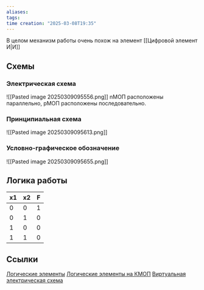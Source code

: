 ```yaml
---
aliases: 
tags: 
time creation: "2025-03-08T19:35"
---
```

В целом механизм работы очень похож на элемент [[Цифровой элемент И|И]]
## Схемы
### Электрическая схема

![[Pasted image 20250309095556.png]]
nМОП расположены параллельно, pМОП расположены последовательно.
### Принципиальная схема

![[Pasted image 20250309095613.png]]
### Условно-графическое обозначение

![[Pasted image 20250309095655.png]]
## Логика работы
| x1  | x2  | F   |
| --- | --- | --- |
| 0   | 0   | 1   |
| 0   | 1   | 0   |
| 1   | 0   | 0   |
| 1   | 1   | 0   |
## Ссылки

[Логические элементы](https://digteh.ru/digital/logic/)
[Логические элементы на КМОП](https://digteh.ru/digital/CMOS.php)
[Виртуальная электрическая схема](https://falstad.com/circuit/circuitjs.html?ctz=CQAgjCAMB0l3BWcMBMcUHYMGZIA4UA2ATmIxAUgoqoQFMBaMMAKADMQ8xCQU89OhACy9+IbCnDQkMSCnYhifcXhFke2VeMlhpUWPI5KB3KuvCEq2bFJkGFx3ijUYeKZ+Ju67clgCVFV3AhFx5iHioqIVooWJgEFgB3RWVTTm4LSKTAtwxJc2xCAUhs8zAg8zRi7LxhXjyc+skSgHNGoQzzEOKof3S3MVcBPh6omMj9BICuDS0hlREJ6OoJ+JqMtJnRauTHTREt-d7d5Xc1ZSOS5NqRDrCgu+PBEVwDuseSgA8QDAzKcjAkAQ5AQgJAIg8gGwQQB8IIBmEEAHCCAcRBAKwggEEQQBcIPDAJwgAB0AM6AWRBANwgyMAPCDIwC8IIAhEHxACJABggkPpDEAuCCAVBBaSxvqQkGBMMgiOBcODOCBAPgg8KpgAYQCnw5Fcn4YJDYZg-PBWMC3UWAUhAFVhJB0qFhyB0bAcQABNUpBTA6SDLW28a1uZaVBpXdpwdoZL7IVUoYhUQHYCHEM2iwBIIIBpEEAoiDQwAsICwgA)